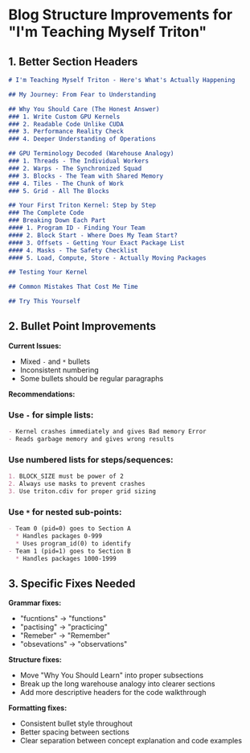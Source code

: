 # Blog Structure Improvements for "I'm Teaching Myself Triton"

## 1. Better Section Headers

```markdown
# I'm Teaching Myself Triton - Here's What's Actually Happening

## My Journey: From Fear to Understanding

## Why You Should Care (The Honest Answer)
### 1. Write Custom GPU Kernels
### 2. Readable Code Unlike CUDA
### 3. Performance Reality Check
### 4. Deeper Understanding of Operations

## GPU Terminology Decoded (Warehouse Analogy)
### 1. Threads - The Individual Workers
### 2. Warps - The Synchronized Squad  
### 3. Blocks - The Team with Shared Memory
### 4. Tiles - The Chunk of Work
### 5. Grid - All The Blocks

## Your First Triton Kernel: Step by Step
### The Complete Code
### Breaking Down Each Part
#### 1. Program ID - Finding Your Team
#### 2. Block Start - Where Does My Team Start?
#### 3. Offsets - Getting Your Exact Package List
#### 4. Masks - The Safety Checklist
#### 5. Load, Compute, Store - Actually Moving Packages

## Testing Your Kernel

## Common Mistakes That Cost Me Time

## Try This Yourself
```

## 2. Bullet Point Improvements

**Current Issues:**
- Mixed `-` and `*` bullets
- Inconsistent numbering
- Some bullets should be regular paragraphs

**Recommendations:**

### Use `-` for simple lists:
```markdown
- Kernel crashes immediately and gives Bad memory Error
- Reads garbage memory and gives wrong results
```

### Use numbered lists for steps/sequences:
```markdown
1. BLOCK_SIZE must be power of 2
2. Always use masks to prevent crashes
3. Use triton.cdiv for proper grid sizing
```

### Use `*` for nested sub-points:
```markdown
- Team 0 (pid=0) goes to Section A
  * Handles packages 0-999
  * Uses program_id(0) to identify
- Team 1 (pid=1) goes to Section B
  * Handles packages 1000-1999
```

## 3. Specific Fixes Needed

**Grammar fixes:**
- "fucntions" → "functions"
- "pactising" → "practicing" 
- "Remeber" → "Remember"
- "obsevations" → "observations"

**Structure fixes:**
- Move "Why You Should Learn" into proper subsections
- Break up the long warehouse analogy into clearer sections
- Add more descriptive headers for the code walkthrough

**Formatting fixes:**
- Consistent bullet style throughout
- Better spacing between sections
- Clear separation between concept explanation and code examples